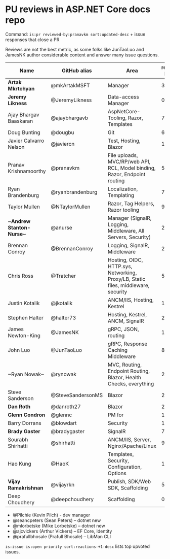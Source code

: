 #  PU reviews in ASP.NET Core docs repo

Command: `is:pr reviewed-by:pranavkm sort:updated-desc` + issue responses that close a PR

Reviews are not the best metric, as some folks like JunTaoLuo and JamesNK author considerable content and answer many issue questions.

| Name | GitHub alias | Area | reviewed-by:them |
| ---- | -------------| ---- | -------------- |
| **Artak Mkrtchyan** | @mkArtakMSFT | Manager | 3 |
| **Jeremy Likness** | @JeremyLikness | Data-access Manager | 0 |
| Ajay Bhargav Baaskaran | @ajaybhargavb | AspNetCore-Tooling, Razor, Templates | 7 |
| Doug Bunting | @dougbu | Git |	6 |
| Javier Calvarro Nelson |	@javiercn | Test, Hosting, Blazor |	10 |
| Pranav Krishnamoorthy | @pranavkm	| File uploads, MVC/RP/web API, RCL, Model binding, Razor, Endpoint routing |	51 |
| Ryan Brandenburg | @ryanbrandenburg |	Localization, Templating | 7 |
| Taylor Mullen	| @NTaylorMullen | Razor, Tag Helpers, Razor tooling | 9 |
| ~**Andrew Stanton-Nurse**~ | @anurse | Manager (SignalR, Logging, Middleware, All Servers, Security) | 24 |
| Brennan Conroy | @BrennanConroy | Logging, SignalR, Middleware |	26 |
| Chris Ross | @Tratcher | Hosting, OIDC, HTTP.sys, Networking, Proxy/LB, Static files, middleware, security | 53 |
| Justin Kotalik | @jkotalik | ANCM/IIS, Hosting, Kestrel | 13 |
| Stephen Halter | @halter73 | Hosting, Kestrel, ANCM, SignalR | 23 |
| James Newton-King | @JamesNK | gRPC, JSON, routing | 19 |
| John Luo | @JunTaoLuo | gRPC, Response Caching Middleware | 8 |
| ~Ryan Nowak~ | @rynowak | MVC, Routing, Endpoint Routing, Blazor, Health Checks, everything | 2 |
| Steve Sanderson | @SteveSandersonMS  | Blazor | 2 |
| **Dan Roth** | @danroth27 | Blazor | 26 |
| **Glenn Condron** | @glennc | PM for  | 1 |
| Barry Dorrans | @blowdart | Security | 18 |
| **Brady Gaster** | @bradygaster | SignalR | 7 |
| Sourabh Shirhatti | @shirhatti | ANCM/IIS, Server, Nginx/Apache/Linux | 9 |
| Hao Kung | @HaoK  | Templates, Security, Configuration, Options | 19 |
| **Vijay Ramakrishnan**| @vijayrkn | Publish, SDK/Web SDK, Scaffolding | 5 |
| Deep Choudhery | @deepchoudhery | Scaffolding | 0 |

* @Pilchie (Kevin Pilch) - dev manager
* @seancpeters (Sean Peters) – dotnet new
* @mlorbetske (Mike Lorbetske) – dotnet new
* @ajcvickers (Arthur Vickers) – EF Core, Identity
* @prafullbhosale (Prafull Bhosale) – LibMan CLI
  
`is:issue is:open priority sort:reactions-+1-desc` lists top upvoted issues.
